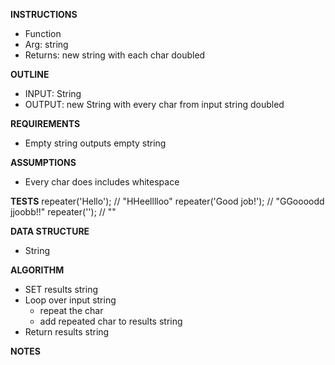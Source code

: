 **INSTRUCTIONS**
- Function 
- Arg: string
- Returns: new string with each char doubled

**OUTLINE**
- INPUT: String
- OUTPUT: new String with every char from input string doubled

**REQUIREMENTS**
- Empty string outputs empty string 

**ASSUMPTIONS**
- Every char does includes whitespace

**TESTS**
repeater('Hello');        // "HHeelllloo"
repeater('Good job!');    // "GGoooodd  jjoobb!!"
repeater('');             // ""

**DATA STRUCTURE**
- String

**ALGORITHM**
- SET results string
- Loop over input string 
  - repeat the char
  - add repeated char to results string
- Return results string

**NOTES**